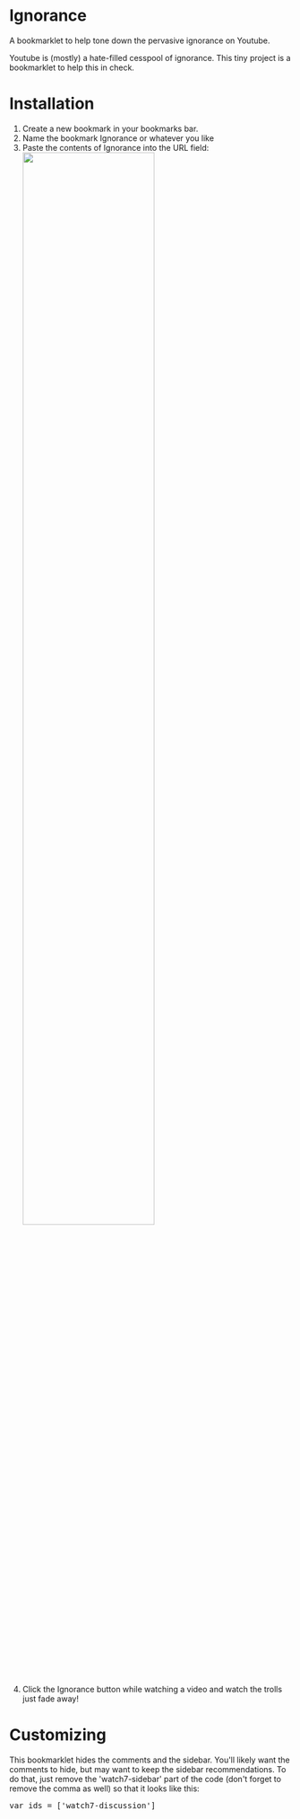 Ignorance
=========

A bookmarklet to help tone down the pervasive ignorance on Youtube.

Youtube is (mostly) a hate-filled cesspool of ignorance. This tiny project is a bookmarklet to help this in check. 

Installation
============

  1. Create a new bookmark in your bookmarks bar. 
  2. Name the bookmark Ignorance or whatever you like
  3. Paste the contents of Ignorance into the URL field: <img src="http://f.cl.ly/items/2k050c2h1J1U1h3L2q41/Screen%20Shot%202012-12-27%20at%2011.05.14%20AM.png" width="70%">
  4. Click the Ignorance button while watching a video and watch the trolls just fade away!

Customizing
============

This bookmarklet hides the comments and the sidebar. You'll likely want the comments to hide, but may want to keep the sidebar recommendations. To do that, just remove the 'watch7-sidebar' part of the code (don't forget to remove the comma as well) so that it looks like this: 

<pre>
var ids = ['watch7-discussion']
</pre>

